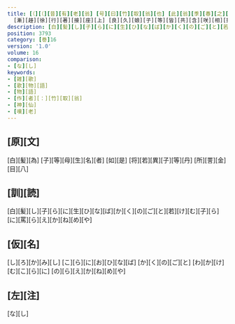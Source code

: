 ```yaml
---
title: [（][（][昔][有][老][翁] [号][曰][竹][取][翁][也] [此][翁][季][春][之][月][登][丘][遠][望] [忽][値][煮][羮][之][九][箇][女][子][也] [百][嬌][無][儔][花][容][無][止] [于][時][娘][子][等][呼][老][翁][嗤][曰] [叔][父][来][乎] [吹][此][燭][火][也] [於][是][翁][曰][唯]<[々]>
  [漸][趍][徐][行][著][接][座][上] [良][久][娘][子][等][皆][共][含][咲][相][推][譲][之][曰] [阿][誰][呼][此][翁][哉][尓][乃][竹][取][翁][謝][之][曰] [非][慮][之][外][偶][逢][神][仙] [迷][惑][之][心][無][敢][所][禁] [近][狎][之][罪][希][贖][以][歌] [即][作][歌][一][首][[并][短][歌]][）][反][歌][二][首][）]
description: [白][髪][し][子][ら][に][生][ひ][な][ば][か][く][の][ご][と][若][け][む][子][ら][に][罵][ら][え][か][ね][め][や]
position: 3793
category: [巻]16
version: '1.0'
volume: 16
comparison:
- [な][し]
keywords:
- [雑][歌]
- [歌][物][語]
- [物][語]
- [作][者][：][竹][取][翁]
- [神][仙]
- [嘆][老]
---
```


## [原][文]

[白][髪][為] [子][等][母][生][名][者] [如][是] [将][若][異][子][等][丹] [所][詈][金][目][八]

## [訓][読]

[白][髪][し][子][ら][に][生][ひ][な][ば][か][く][の][ご][と][若][け][む][子][ら][に][罵][ら][え][か][ね][め][や]

## [仮][名]

[し][ろ][か][み][し] [こ][ら][に][お][ひ][な][ば] [か][く][の][ご][と] [わ][か][け][む][こ][ら][に] [の][ら][え][か][ね][め][や]

## [左][注]

[な][し]
